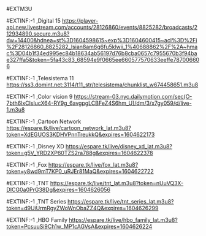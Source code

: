 #EXTM3U

#EXTINF:-1 ,Digital 15
https://player-api.new.livestream.com/accounts/28126860/events/8825282/broadcasts/212934890.secure.m3u8?dw=14400&hdnea=st%3D1604598615~exp%3D1604600415~acl%3D%2Fi%2F28126860_8825282_lsian8am6g6fu5klwii_1%40688862%2F%2A~hmac%3D04b1f34ed995ec84b18634ab56197d76b8cba0657c7955670b3f94bae327ffa5&token=5fa43c83_68594e9f0665ee660577570633eeffe787006606

#EXTINF:-1 ,Telesistema 11
https://ss3.domint.net:3114/t11_str/telesistema/chunklist_w674458651.m3u8

#EXTINF:-1 ,Color vision 9
https://stream-03.nyc.dailymotion.com/sec(O-7bth6lxCIslucX64-RY9g_6avgpgLCBFeZ4S6hm_U)/dm/3/x7gy059/d/live-1.m3u8

#EXTINF:-1 ,Cartoon Network
https://espare.tk/live/cartoon_network_lat.m3u8?token=XdEGUOS3KDHVPnnTreukkQ&expires=1604622173

#EXTINF:-1 ,Disney XD
https://espare.tk/live/disney_xd_lat.m3u8?token=g5V_YRD2XP60TZS2ra788g&expires=1604622378


#EXTINF:-1 ,Fox
https://espare.tk/live/fox_lat.m3u8?token=y8wd9mT7KP0_uRJEr81MaQ&expires=1604622722

#EXTINF:-1 ,TNT
https://espare.tk/live/tnt_lat.m3u8?token=nUuVQ3X-DICG0a0PrG38Dg&expires=1604626056


#EXTINF:-1 ,TNT Series
https://espare.tk/live/tnt_series_lat.m3u8?token=d9UiUrmRgyZWoWnObaZZ4Q&expires=1604626299


#EXTINF:-1 ,HBO Family
https://espare.tk/live/hbo_family_lat.m3u8?token=PcsuuSi9Ch1w_MP1cAGVsA&expires=1604626224
